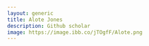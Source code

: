 ```yaml
---
layout: generic
title: Alote Jones
description: Github scholar
image: https://image.ibb.co/jTOgfF/Alote.png
---
```

